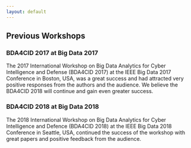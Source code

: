 ```yaml
---
layout: default
---
```

## Previous Workshops

### BDA4CID 2017 at Big Data 2017

The 2017 International Workshop on Big Data Analytics for Cyber Intelligence and Defense (BDA4CID 2017) at the IEEE Big Data 2017 Conference in Boston, USA, was a great success and had attracted very positive responses from the authors and the audience. We believe the BDA4CID 2018 will continue and gain even greater success.

### BDA4CID 2018 at Big Data 2018

The 2018 International Workshop on Big Data Analytics for Cyber Intelligence and Defence (BDA4CID 2018) at the IEEE Big Data 2018 Conference in Seattle, USA, continued the success of the workshop with great papers and positive feedback from the audience.
